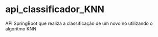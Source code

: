 # api_classificador_KNN
API SpringBoot que realiza a classificação de um novo nó utilizando o algoritmo KNN
